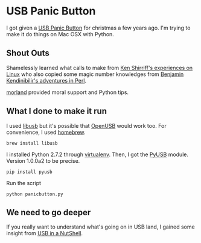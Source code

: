 USB Panic Button
================

I got given a [USB Panic Button](http://www.firebox.com/product/1742/USB-Panic-Button)
for christmas a few years ago. I'm trying to make it do things on Mac OSX with 
Python.

Shout Outs
----------

Shamelessly learned what calls to make from [Ken Shirriff's experiences on Linux](http://www.arcfn.com/2010/04/usb-panic-button-with-linux-and-python.html)
who also copied some magic number knowledges from [Benjamin Kendinibilir's adventures in Perl](http://search.cpan.org/~bkendi/Device-USB-PanicButton-0.04/lib/Device/USB/PanicButton.pm).

[morland](https://github.com/morland) provided moral support and Python tips.

What I done to make it run
--------------------------

I used [libusb](http://sourceforge.net/projects/libusb/) but it's possible that 
[OpenUSB](http://sourceforge.net/projects/openusb/) would work too. For 
convenience, I used [homebrew](https://github.com/mxcl/homebrew).

    brew install libusb

I installed Python 2.7.2 through [virtualenv](https://github.com/pypa/virtualenv). Then,
I got the [PyUSB](https://github.com/walac/pyusb) module. Version 1.0.0a2 to be 
precise.

    pip install pyusb

Run the script

    python panicbutton.py

We need to go deeper
--------------------

If you really want to understand what's going on in USB land, I gained some 
insight from [USB in a NutShell](http://www.beyondlogic.org/usbnutshell/usb1.shtml).
